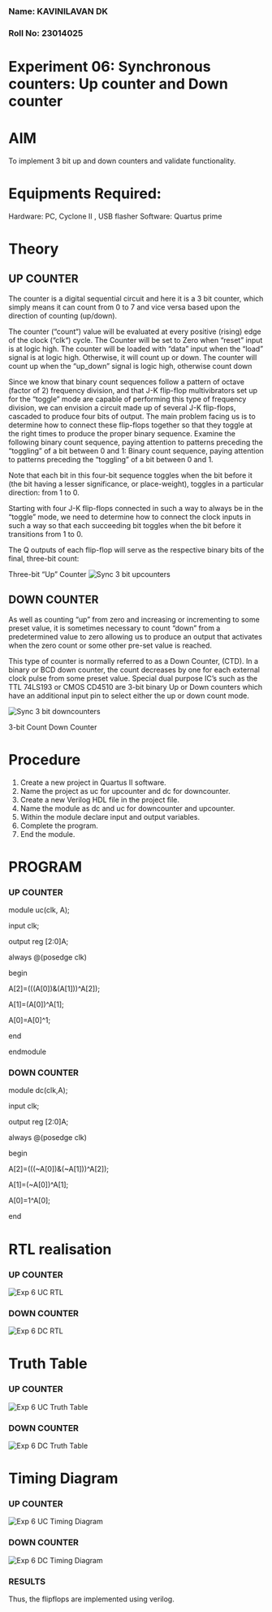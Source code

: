 ### Name: KAVINILAVAN DK
### Roll No: 23014025
# Experiment 06: Synchronous counters: Up counter and Down counter
# AIM
To implement 3 bit up and down counters and validate functionality.
# Equipments Required:
Hardware: PC, Cyclone II , USB flasher
Software: Quartus prime
# Theory
## UP COUNTER 
The counter is a digital sequential circuit and here it is a 3 bit counter, which simply means it can count from 0 to 7 and vice versa based upon the direction of counting (up/down). 

The counter (“count“) value will be evaluated at every positive (rising) edge of the clock (“clk“) cycle.
The Counter will be set to Zero when “reset” input is at logic high.
The counter will be loaded with “data” input when the “load” signal is at logic high. Otherwise, it will count up or down.
The counter will count up when the “up_down” signal is logic high, otherwise count down

Since we know that binary count sequences follow a pattern of octave (factor of 2) frequency division, and that J-K flip-flop multivibrators set up for the “toggle” mode are capable of performing this type of frequency division, we can envision a circuit made up of several J-K flip-flops, cascaded to produce four bits of output.
The main problem facing us is to determine how to connect these flip-flops together so that they toggle at the right times to produce the proper binary sequence.
Examine the following binary count sequence, paying attention to patterns preceding the “toggling” of a bit between 0 and 1:
Binary count sequence, paying attention to patterns preceding the “toggling” of a bit between 0 and 1.

Note that each bit in this four-bit sequence toggles when the bit before it (the bit having a lesser significance, or place-weight), toggles in a particular direction: from 1 to 0.



 
 

Starting with four J-K flip-flops connected in such a way to always be in the “toggle” mode, we need to determine how to connect the clock inputs in such a way so that each succeeding bit toggles when the bit before it transitions from 1 to 0.

The Q outputs of each flip-flop will serve as the respective binary bits of the final, three-bit count:

 
 

Three-bit “Up” Counter
![Sync  3 bit upcounters](https://github.com/amal-2006/Exp-7-Synchornous-counters-/assets/148410730/202d0298-dd85-4290-9cf5-39a6bd0c4cbc)




## DOWN COUNTER 

As well as counting “up” from zero and increasing or incrementing to some preset value, it is sometimes necessary to count “down” from a predetermined value to zero allowing us to produce an output that activates when the zero count or some other pre-set value is reached.

This type of counter is normally referred to as a Down Counter, (CTD). In a binary or BCD down counter, the count decreases by one for each external clock pulse from some preset value. Special dual purpose IC’s such as the TTL 74LS193 or CMOS CD4510 are 3-bit binary Up or Down counters which have an additional input pin to select either the up or down count mode.

![Sync  3 bit downcounters](https://github.com/amal-2006/Exp-7-Synchornous-counters-/assets/148410730/2002a343-de4a-4282-9f92-cb17b4076a9b)




3-bit Count Down Counter


# Procedure
1. Create a new project in Quartus II software.
2. Name the project as uc for upcounter and dc for downcounter.
3. Create a new Verilog HDL file in the project file.
4. Name the module as dc and uc for downcounter and upcounter.
5. Within the module declare input and output variables.
6. Complete the program.
7. End the module.




# PROGRAM 
### UP COUNTER
module uc(clk, A);

input clk;

output reg [2:0]A;

always @(posedge clk)

begin

 
 A[2]=(((A[0])&(A[1]))^A[2]);
	
 A[1]=(A[0])^A[1];
	
 A[0]=A[0]^1;

end

endmodule
### DOWN COUNTER
module dc(clk,A);

input clk;

output reg [2:0]A;

always @(posedge clk)

begin
	
 A[2]=(((~A[0])&(~A[1]))^A[2]);
	
 A[1]=(~A[0])^A[1];
	
 A[0]=1^A[0];

end


# RTL realisation
### UP COUNTER
![Exp 6 UC RTL](https://github.com/amal-2006/Exp-7-Synchornous-counters-/assets/148410730/daae41e1-7e3f-4f37-abdf-0f9d6f1e21ea)


### DOWN COUNTER
![Exp 6 DC RTL](https://github.com/amal-2006/Exp-7-Synchornous-counters-/assets/148410730/a6a771ed-4039-49f3-a335-4b0e7dc5409d)


# Truth Table
### UP COUNTER
![Exp 6 UC Truth Table](https://github.com/amal-2006/Exp-7-Synchornous-counters-/assets/148410730/b94207e2-8bd7-46eb-adbd-9099c856823c)

### DOWN COUNTER
![Exp 6 DC Truth Table](https://github.com/amal-2006/Exp-7-Synchornous-counters-/assets/148410730/5de2a377-f527-4dd1-9bf5-4a3c1cd286bc)






# Timing Diagram 
### UP COUNTER
![Exp 6 UC Timing Diagram](https://github.com/amal-2006/Exp-7-Synchornous-counters-/assets/148410730/3251ccc3-90a1-4c63-8e50-457e2efc574e)

### DOWN COUNTER
![Exp 6 DC Timing Diagram](https://github.com/amal-2006/Exp-7-Synchornous-counters-/assets/148410730/bb49bf33-b767-49b7-8606-38380e0486a0)


### RESULTS
Thus, the flipflops are implemented using verilog.
